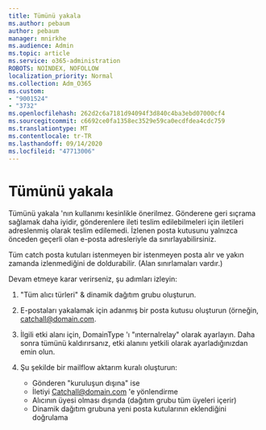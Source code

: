 ```yaml
---
title: Tümünü yakala
ms.author: pebaum
author: pebaum
manager: mnirkhe
ms.audience: Admin
ms.topic: article
ms.service: o365-administration
ROBOTS: NOINDEX, NOFOLLOW
localization_priority: Normal
ms.collection: Adm_O365
ms.custom:
- "9001524"
- "3732"
ms.openlocfilehash: 262d2c6a7181d94094f3d840c4ba3ebd07000cf4
ms.sourcegitcommit: c6692ce0fa1358ec3529e59ca0ecdfdea4cdc759
ms.translationtype: MT
ms.contentlocale: tr-TR
ms.lasthandoff: 09/14/2020
ms.locfileid: "47713006"
---
```

# <a name="create-an-email-catch-all"></a>Tümünü yakala

Tümünü yakala 'nın kullanımı kesinlikle önerilmez. Gönderene geri sıçrama sağlamak daha iyidir, gönderenlere ileti teslim edilebilmeleri için iletileri adreslenmiş olarak teslim edilemedi. İzlenen posta kutusunu yalnızca önceden geçerli olan e-posta adresleriyle da sınırlayabilirsiniz. 

Tüm catch posta kutuları istenmeyen bir istenmeyen posta alır ve yakın zamanda izlenmediğini de doldurabilir. (Alan sınırlamaları vardır.) 

Devam etmeye karar verirseniz, şu adımları izleyin:

1. "Tüm alıcı türleri" & dinamik dağıtım grubu oluşturun.

2. E-postaları yakalamak için adanmış bir posta kutusu oluşturun (örneğin, catchall@domain.com.

3. İlgili etki alanı için, DomainType 'ı "ınternalrelay" olarak ayarlayın. Daha sonra tümünü kaldırırsanız, etki alanını yetkili olarak ayarladığınızdan emin olun.

4. Şu şekilde bir mailflow aktarım kuralı oluşturun:

    - Gönderen "kuruluşun dışına" ise
    - İletiyi Catchall@domain.com 'e yönlendirme
    - Alıcının üyesi olması dışında (dağıtım grubu tüm üyeleri içerir)
    - Dinamik dağıtım grubuna yeni posta kutularının eklendiğini doğrulama
